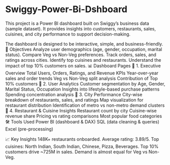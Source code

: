 # Swiggy-Power-Bi-Dshboard
This project is a Power BI dashboard built on Swiggy’s business data (sample dataset).
It provides insights into customers, restaurants, sales, cuisines, and city performance to support decision-making.

The dashboard is designed to be interactive, simple, and business-friendly.
🎯 Objectives
  Analyze user demographics (age, gender, occupation, marital status).
  Compare Veg vs Non-Veg preferences.
  Track orders, sales, and ratings across cities.
  Identify top cuisines and restaurants.
  Understand the impact of top 10% customers on sales.
📊 Dashboard Pages
🔹 1. Executive Overview
      Total Users, Orders, Ratings, and Revenue KPIs
      Year-over-year sales and order trends
      Veg vs Non-Veg split analysis
      Contribution of Top 10% customers
🔹 2. User Analytics
      Customer segmentation by Age, Gender, Marital Status, Occupation
      Insights into lifestyle-based purchase patterns
      Spending concentration analysis
🔹 3. City Performance
       City-wise breakdown of restaurants, sales, and ratings
       Map visualization for restaurant distribution
       Identification of metro vs non-metro demand clusters
🔹 4. Restaurant & Cuisine Insights
       Restaurant count by city
       Cuisine-wise revenue share
       Pricing vs rating comparisons
       Most popular food categories
🛠 Tools Used
Power BI (dashboard & DAX)
SQL (data cleaning & queries)
Excel (pre-processing)

📈 Key Insights
148K+ restaurants onboarded.
Average rating: 3.89/5.
Top cuisines: North Indian, South Indian, Chinese, Pizza, Beverages.
Top 10% customers drive ~725M in sales.
Demand is almost equal for Veg vs Non-Veg.      
